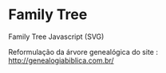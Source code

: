 # Family Tree
Family Tree Javascript (SVG)

Reformulação da árvore genealógica do site : http://genealogiabiblica.com.br/
